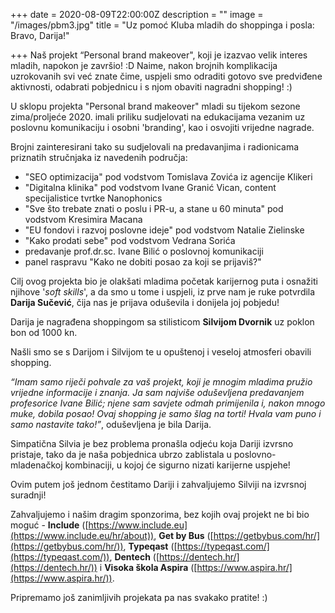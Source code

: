 +++
date = 2020-08-09T22:00:00Z
description = ""
image = "/images/pbm3.jpg"
title = "Uz pomoć Kluba mladih do shoppinga i posla: Bravo, Darija!"

+++
Naš projekt “Personal brand makeover", koji je izazvao velik interes mladih, napokon je završio! :D Naime, nakon brojnih komplikacija uzrokovanih svi već znate čime, uspjeli smo odraditi gotovo sve predviđene aktivnosti, odabrati pobjednicu i s njom obaviti nagradni shopping! :)

U sklopu projekta "Personal brand makeover" mladi su tijekom sezone zima/proljeće 2020. imali priliku sudjelovati na edukacijama vezanim uz poslovnu komunikaciju i osobni 'branding', kao i osvojiti vrijedne nagrade.

Brojni zainteresirani tako su sudjelovali na predavanjima i radionicama priznatih stručnjaka iz navedenih područja:

* "SEO optimizacija" pod vodstvom Tomislava Zovića iz agencije Klikeri
* "Digitalna klinika" pod vodstvom Ivane Granić Vican, content specijalistice tvrtke Nanophonics
* "Sve što trebate znati o poslu i PR-u, a stane u 60 minuta" pod vodstvom Kresimira Macana
* "EU fondovi i razvoj poslovne ideje" pod vodstvom Natalie Zielinske
* "Kako prodati sebe" pod vodstvom Vedrana Sorića
* predavanje prof.dr.sc. Ivane Bilić o poslovnoj komunikaciji
* panel raspravu "Kako ne dobiti posao za koji se prijaviš?"

Cilj ovog projekta bio je olakšati mladima početak karijernog puta i osnažiti njihove '_soft skills_', a da smo u tome i uspjeli, iz prve nam je ruke potvrdila **Darija Sučević**, čija nas je prijava oduševila i donijela joj pobjedu!

Darija je nagrađena shoppingom sa stilisticom **Silvijom Dvornik** uz poklon bon od 1000 kn.

Našli smo se s Darijom i Silvijom te u opuštenoj i veseloj atmosferi obavili shopping.

_“Imam samo riječi pohvale za vaš projekt, koji je mnogim mladima pružio vrijedne informacije i znanja. Ja sam najviše oduševljena predavanjem profesorice Ivane Bilić; njene sam savjete odmah primijenila i, nakon mnogo muke, dobila posao! Ovaj shopping je samo šlag na torti! Hvala vam puno i samo nastavite tako!”_, oduševljena je bila Darija.

Simpatična Silvia je bez problema pronašla odjeću koja Dariji izvrsno pristaje, tako da je naša pobjednica ubrzo zablistala u poslovno-mladenačkoj kombinaciji, u kojoj će sigurno nizati karijerne uspjehe!

Ovim putem još jednom čestitamo Dariji i zahvaljujemo Silviji na izvrsnoj suradnji!

Zahvaljujemo i našim dragim sponzorima, bez kojih ovaj projekt ne bi bio moguć - **Include** ([https://www.include.eu](https://www.include.eu/hr/about)), **Get by Bus** ([https://getbybus.com/hr/](https://getbybus.com/hr/)), **Typeqast** ([https://typeqast.com/](https://typeqast.com/)), **Dentech** ([https://dentech.hr/](https://dentech.hr/)) i **Visoka škola Aspira** ([https://www.aspira.hr/](https://www.aspira.hr/)).

Pripremamo još zanimljivih projekata pa nas svakako pratite! :)